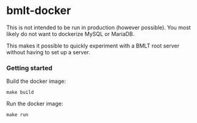 # bmlt-docker

This is not intended to be run in production (however possible).  You most likely do not want to dockerize MySQL or MariaDB.

This makes it possible to quickly experiment with a BMLT root server without having to set up a server.

### Getting started

Build the docker image:
```shell
make build
``` 

Run the docker image:
```shell
make run
```
